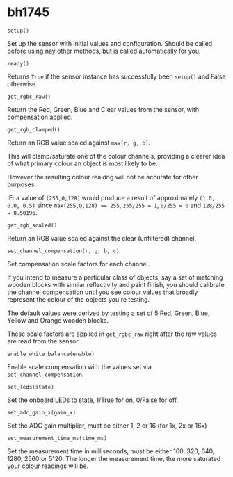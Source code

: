 # bh1745

`setup()`

Set up the sensor with initial values and configuration. Should be called before using nay other methods, but is called automatically for you.

`ready()`

Returns `True` if the sensor instance has successfully been `setup()` and False otherwise.

`get_rgbc_raw()`

Return the Red, Green, Blue and Clear values from the sensor, with compensation applied.

`get_rgb_clamped()`

Return an RGB value scaled against `max(r, g, b)`.

This will clamp/saturate one of the colour channels, providing a clearer idea of what primary colour an object is most likely to be.

However the resulting colour reaidng will not be accurate for other purposes.

IE: a value of `(255,0,128)` would produce a result of approximately `(1.0, 0.0, 0.5)` since `max(255,0,128) == 255`, `255/255 = 1`, `0/255 = 0` and `128/255 = 0.50196`.

`get_rgb_scaled()`

Return an RGB value scaled against the clear (unfiltered) channel.

`set_channel_compensation(r, g, b, c)`

Set compensation scale factors for each channel.

If you intend to measure a particular class of objects, say a set of matching wooden blocks with similar reflectivity and paint finish, you should calibrate the channel compensation until you see colour values that broadly represent the colour of the objects you're testing.

The default values were derived by testing a set of 5 Red, Green, Blue, Yellow and Orange wooden blocks.

These scale factors are applied in `get_rgbc_raw` right after the raw values are read from the sensor.

`enable_white_balance(enable)`

Enable scale compensation with the values set via `set_channel_compensation`.

`set_leds(state)`

Set the onboard LEDs to state, 1/True for on, 0/False for off.

`set_adc_gain_x(gain_x)`

Set the ADC gain multiplier, must be either 1, 2 or 16 (for 1x, 2x or 16x)

`set_measurement_time_ms(time_ms)`

Set the measurement time in milliseconds, must be either 160, 320, 640, 1280, 2560 or 5120. The longer the measurement time, the more saturated your colour readings will be.

